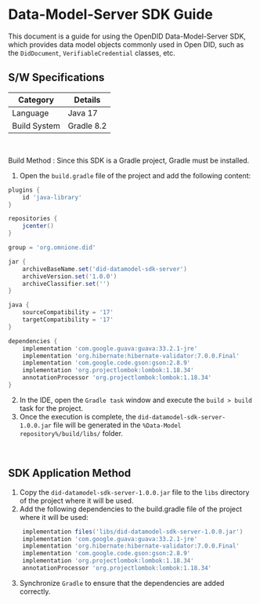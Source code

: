 # Data-Model-Server SDK Guide
This document is a guide for using the OpenDID Data-Model-Server SDK, which provides data model objects commonly used in Open DID, such as the `DidDocument`, `VerifiableCredential` classes, etc.


## S/W Specifications
| Category | Details                |
|------|----------------------------|
| Language  | Java 17|
| Build System  | Gradle 8.2 |

<br>

Build Method
: Since this SDK is a Gradle project, Gradle must be installed.
1. Open the `build.gradle` file of the project and add the following content:
```groovy
plugins {
    id 'java-library'
}

repositories {
    jcenter()
}

group = 'org.omnione.did'

jar {
    archiveBaseName.set('did-datamodel-sdk-server') 
    archiveVersion.set('1.0.0')
    archiveClassifier.set('') 
}

java {
    sourceCompatibility = '17'
    targetCompatibility = '17'
}

dependencies {
    implementation 'com.google.guava:guava:33.2.1-jre'
    implementation 'org.hibernate:hibernate-validator:7.0.0.Final'
    implementation 'com.google.code.gson:gson:2.8.9'
    implementation 'org.projectlombok:lombok:1.18.34'
    annotationProcessor 'org.projectlombok:lombok:1.18.34'
}
```
2. In the IDE, open the `Gradle task` window and execute the `build > build` task for the project.
3. Once the execution is complete, the `did-datamodel-sdk-server-1.0.0.jar` file will be generated in the `%Data-Model repository%/build/libs/` folder.

<br>

## SDK Application Method
1. Copy the `did-datamodel-sdk-server-1.0.0.jar` file to the `libs` directory of the project where it will be used.
2. Add the following dependencies to the build.gradle file of the project where it will be used:

```groovy
    implementation files('libs/did-datamodel-sdk-server-1.0.0.jar')
    implementation 'com.google.guava:guava:33.2.1-jre'
    implementation 'org.hibernate:hibernate-validator:7.0.0.Final'
    implementation 'com.google.code.gson:gson:2.8.9'
    implementation 'org.projectlombok:lombok:1.18.34'
    annotationProcessor 'org.projectlombok:lombok:1.18.34'
```
3. Synchronize `Gradle` to ensure that the dependencies are added correctly.

<br>
